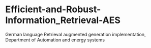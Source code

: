 # Efficient-and-Robust-Information_Retrieval-AES
German language Retrieval augmented generation implementation, Department of Automation and energy systems
